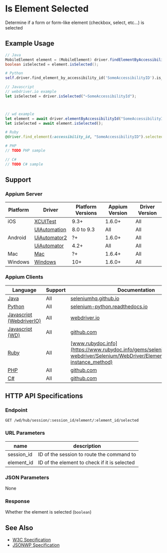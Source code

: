 # Is Element Selected

Determine if a form or form-like element (checkbox, select, etc...) is selected
## Example Usage

```java
// Java
MobileElement element = (MobileElement) driver.findElementByAccessibilityId("SomeAccessibilityID");
boolean isSelected = element.isSelected();

```

```python
# Python
self.driver.find_element_by_accessibility_id('SomeAccessibilityID').is_selected()

```

```javascript
// Javascript
// webdriver.io example
let isSelected = driver.isSelected("~SomeAccessibilityId");



// wd example
let element = await driver.elementByAccessibilityId("SomeAccessibilityID");
let isSelected = await element.isSelected();

```

```ruby
# Ruby
@driver.find_element(:accessibility_id, "SomeAccessibilityID").selected?

```

```php
# PHP
// TODO PHP sample

```

```csharp
// C#
// TODO C# sample

```



## Support

### Appium Server

|Platform|Driver|Platform Versions|Appium Version|Driver Version|
|--------|----------------|------|--------------|--------------|
| iOS | [XCUITest](/docs/en/drivers/ios-xcuitest.md) | 9.3+ | 1.6.0+ | All |
|  | [UIAutomation](/docs/en/drivers/ios-uiautomation.md) | 8.0 to 9.3 | All | All |
| Android | [UiAutomator2](/docs/en/drivers/android-uiautomator2.md) | ?+ | 1.6.0+ | All |
|  | [UiAutomator](/docs/en/drivers/android-uiautomator.md) | 4.2+ | All | All |
| Mac | [Mac](/docs/en/drivers/mac.md) | ?+ | 1.6.4+ | All |
| Windows | [Windows](/docs/en/drivers/windows.md) | 10+ | 1.6.0+ | All |

### Appium Clients

|Language|Support|Documentation|
|--------|-------|-------------|
|[Java](https://github.com/appium/java-client/releases/latest)| All |  [seleniumhq.github.io](https://seleniumhq.github.io/selenium/docs/api/java/org/openqa/selenium/WebElement.html#isSelected--)  |
|[Python](https://github.com/appium/python-client/releases/latest)| All |  [selenium-python.readthedocs.io](http://selenium-python.readthedocs.io/api.html#selenium.webdriver.remote.webelement.WebElement.is_selected)  |
|[Javascript (WebdriverIO)](http://webdriver.io/index.html)| All |  [webdriver.io](http://webdriver.io/api/state/isSelected.html)  |
|[Javascript (WD)](https://github.com/admc/wd/releases/latest)| All |  [github.com](https://github.com/admc/wd/blob/master/lib/commands.js#L1402)  |
|[Ruby](https://github.com/appium/ruby_lib/releases/latest)| All |  [www.rubydoc.info](https://www.rubydoc.info/gems/selenium-webdriver/Selenium/WebDriver/Element#selected%3F-instance_method)  |
|[PHP](https://github.com/appium/php-client/releases/latest)| All |  [github.com](https://github.com/appium/php-client/)  |
|[C#](https://github.com/appium/appium-dotnet-driver/releases/latest)| All |  [github.com](https://github.com/appium/appium-dotnet-driver/)  |

## HTTP API Specifications

### Endpoint

`GET /wd/hub/session/:session_id/element/:element_id/selected`

### URL Parameters

|name|description|
|----|-----------|
|session_id|ID of the session to route the command to|
|element_id|ID of the element to check if it is selected|

### JSON Parameters

None

### Response

Whether the element is selected (`boolean`)

## See Also

* [W3C Specification](https://www.w3.org/TR/webdriver/#dfn-is-element-selected)
* [JSONWP Specification](https://github.com/SeleniumHQ/selenium/wiki/JsonWireProtocol#sessionsessionidelementidselected)
